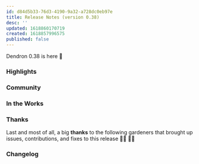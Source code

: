 ```yaml
---
id: d84d5b33-76d3-4190-9a32-a728dc0eb97e
title: Release Notes (version 0.38)
desc: ''
updated: 1618860170719
created: 1618857996575
published: false
---
```


Dendron 0.38 is here 🌱

### Highlights

### Community

### In the Works

### Thanks
Last and most of all, a big **thanks** to the following gardeners that brought up issues, contributions, and fixes to this release 👨‍🌾 👩‍🌾

### Changelog